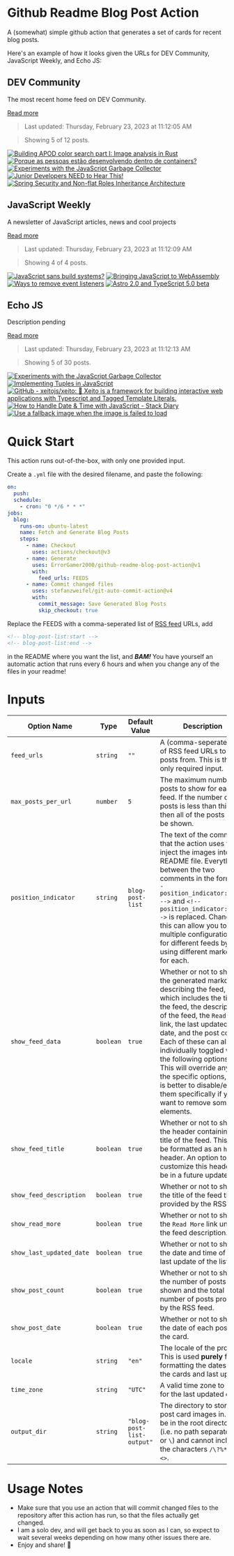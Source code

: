 # Github Readme Blog Post Action

A (somewhat) simple github action that generates a set of cards for recent blog posts.

Here's an example of how it looks given the URLs for DEV Community, JavaScript Weekly, and Echo JS:

<!-- post-list:start -->
## DEV Community

The most recent home feed on DEV Community.

[Read more](https://dev.to)
> Last updated: Thursday, February 23, 2023 at 11:12:05 AM

> Showing 5 of 12 posts.

[![Building APOD color search part I: Image analysis in Rust](https://raw.githubusercontent.com/ErrorGamer2000/github-readme-blog-post-action/main/generated_files/DEV_Community/Building_APOD_color_search_part_I__Image_analysis_in_Rust.svg)](https://dev.to/bryce/building-apod-color-search-part-i-image-analysis-in-rust-24a5)
[![Porque as pessoas estão desenvolvendo dentro de containers?](https://raw.githubusercontent.com/ErrorGamer2000/github-readme-blog-post-action/main/generated_files/DEV_Community/Porque_as_pessoas_estão_desenvolvendo_dentro_de_containers_.svg)](https://dev.to/github/porque-as-pessoas-estao-desenvolvendo-dentro-de-containers-lif)
[![Experiments with the JavaScript Garbage Collector](https://raw.githubusercontent.com/ErrorGamer2000/github-readme-blog-post-action/main/generated_files/DEV_Community/Experiments_with_the_JavaScript_Garbage_Collector.svg)](https://dev.to/codux/experiments-with-the-javascript-garbage-collector-2ae3)
[![Junior Developers NEED to Hear This!](https://raw.githubusercontent.com/ErrorGamer2000/github-readme-blog-post-action/main/generated_files/DEV_Community/Junior_Developers_NEED_to_Hear_This!.svg)](https://dev.to/mikehtmlallthethings/junior-developers-need-to-hear-this-5bm8)
[![Spring Security and Non-flat Roles Inheritance Architecture](https://raw.githubusercontent.com/ErrorGamer2000/github-readme-blog-post-action/main/generated_files/DEV_Community/Spring_Security_and_Non-flat_Roles_Inheritance_Architecture.svg)](https://dev.to/kirekov/spring-security-and-non-flat-roles-inheritance-architecture-2a7b)


## JavaScript Weekly

A newsletter of JavaScript articles, news and cool projects

[Read more](https://javascriptweekly.com/)
> Last updated: Thursday, February 23, 2023 at 11:12:09 AM

> Showing 4 of 4 posts.

[![JavaScript sans build systems?](https://raw.githubusercontent.com/ErrorGamer2000/github-readme-blog-post-action/main/generated_files/JavaScript_Weekly/JavaScript_sans_build_systems_.svg)](https://javascriptweekly.com/issues/626)
[![Bringing JavaScript to WebAssembly](https://raw.githubusercontent.com/ErrorGamer2000/github-readme-blog-post-action/main/generated_files/JavaScript_Weekly/Bringing_JavaScript_to_WebAssembly.svg)](https://javascriptweekly.com/issues/625)
[![Ways to remove event listeners](https://raw.githubusercontent.com/ErrorGamer2000/github-readme-blog-post-action/main/generated_files/JavaScript_Weekly/Ways_to_remove_event_listeners.svg)](https://javascriptweekly.com/issues/624)
[![Astro 2.0 and TypeScript 5.0 beta](https://raw.githubusercontent.com/ErrorGamer2000/github-readme-blog-post-action/main/generated_files/JavaScript_Weekly/Astro_2.0_and_TypeScript_5.0_beta.svg)](https://javascriptweekly.com/issues/623)


## Echo JS

Description pending

[Read more](
http://www.echojs.com
)
> Last updated: Thursday, February 23, 2023 at 11:12:13 AM

> Showing 5 of 30 posts.

[![Experiments with the JavaScript Garbage Collector](https://raw.githubusercontent.com/ErrorGamer2000/github-readme-blog-post-action/main/generated_files/_Echo_JS_/Experiments_with_the_JavaScript_Garbage_Collector.svg)](https://dev.to/codux/experiments-with-the-javascript-garbage-collector-2ae3)
[![Implementing Tuples in JavaScript](https://raw.githubusercontent.com/ErrorGamer2000/github-readme-blog-post-action/main/generated_files/_Echo_JS_/Implementing_Tuples_in_JavaScript.svg)](
https://masteringjs.io/tutorials/fundamentals/tuple
)
[![GitHub - xeitojs/xeito: 🤞 Xeito is a framework for building interactive web applications with Typescript and Tagged Template Literals.](https://raw.githubusercontent.com/ErrorGamer2000/github-readme-blog-post-action/main/generated_files/_Echo_JS_/GitHub_-_xeitojs_xeito__🤞_Xeito_is_a_framework_for_building_interactive_web_applications_with_Typescript_and_Tagged_Template_Literals..svg)](https://github.com/xeitojs/xeito)
[![How to Handle Date & Time with JavaScript - Stack Diary](https://raw.githubusercontent.com/ErrorGamer2000/github-readme-blog-post-action/main/generated_files/_Echo_JS_/How_to_Handle_Date___Time_with_JavaScript_-_Stack_Diary.svg)](https://stackdiary.com/how-to-handle-date-time-with-javascript/)
[![Use a fallback image when the image is failed to load](https://raw.githubusercontent.com/ErrorGamer2000/github-readme-blog-post-action/main/generated_files/_Echo_JS_/Use_a_fallback_image_when_the_image_is_failed_to_load.svg)](
https://frontendroom.com/use-fallback-image/
)


<!-- post-list:end -->

# Quick Start

This action runs out-of-the-box, with only one provided input.

Create a `.yml` file with the desired filename, and paste the following:

```yml
on:
  push:
  schedule:
    - cron: "0 */6 * * *"
jobs:
  blog:
    runs-on: ubuntu-latest
    name: Fetch and Generate Blog Posts
    steps:
      - name: Checkout
        uses: actions/checkout@v3
      - name: Generate
        uses: ErrorGamer2000/github-readme-blog-post-action@v1
        with:
          feed_urls: FEEDS
      - name: Commit changed files
        uses: stefanzweifel/git-auto-commit-action@v4
        with:
          commit_message: Save Generated Blog Posts
          skip_checkout: true
```

Replace the FEEDS with a comma-seperated list of [RSS feed](https://rss.com/blog/how-do-rss-feeds-work/) URLs, add

```md
<!-- blog-post-list:start -->
<!-- blog-post-list:end -->
```

in the README where you want the list, and **_BAM!_** You have yourself an automatic action that runs every 6 hours and when you change any of the files in your readme!

# Inputs

<table>
  <thead>
    <tr>
      <th>Option Name</th>
      <th>Type</th>
      <th>Default Value</th>
      <th>Description</th>
    </tr>
  </thead>
  <tbody>
    <tr>
      <td><code>feed_urls</code></td>
      <td><code>string</code></td>
      <td><code>""</code></td>
      <td>A (comma-seperated) list of RSS feed URLs to load posts from. This is the only required input.</td>
    </tr>
    <tr>
      <td><code>max_posts_per_url</code></td>
      <td><code>number</code></td>
      <td><code>5</code></td>
      <td>The maximum number of posts to show for each feed. If the number of posts is less than this, then all of the posts will be shown.</td>
    </tr>
    <tr>
      <td><code>position_indicator</code></td>
      <td><code>string</code></td>
      <td><code>blog-post-list</code></td>
      <td>The text of the comments that the action uses to inject the images into the README file. Everything between the two comments in the form <code>&lt;!-- position_indicator:start --&gt;</code> and <code>&lt;!-- position_indicator:end --&gt;</code> is replaced. Changing this can allow you to use multiple configurations for different feeds by using different markers for each.</td>
    </tr>
    <tr>
      <td><code>show_feed_data</code></td>
      <td><code>boolean</code></td>
      <td><code>true</code></td>
      <td>Whether or not to show the generated markdown describing the feed, which includes the title of the feed, the description of the feed, the <code>Read More</code> link, the last updated date, and the post count. Each of these can also be individually toggled with the following options. This will override any of the specific options, so it is better to disable/enable them specifically if you want to remove some elements.</td>
    </tr>
    <tr>
      <td><code>show_feed_title</code></td>
      <td><code>boolean</code></td>
      <td><code>true</code></td>
      <td>Whether or not to show the header containing the title of the feed. This will be formatted as an <code>h2</code> header. An option to customize this header will be in a future update.</td>
    </tr>
    <tr>
      <td><code>show_feed_description</code></td>
      <td><code>boolean</code></td>
      <td><code>true</code></td>
      <td>Whether or not to show the title of the feed that is provided by the RSS feed.</td>
    </tr>
    <tr>
      <td><code>show_read_more</code></td>
      <td><code>boolean</code></td>
      <td><code>true</code></td>
      <td>Whether or not to show the <code>Read More</code> link under the feed description.</td>
    </tr>
    <tr>
      <td><code>show_last_updated_date</code></td>
      <td><code>boolean</code></td>
      <td><code>true</code></td>
      <td>Whether or not to show the date and time of the last update of the list.</td>
    </tr>
    <tr>
      <td><code>show_post_count</code></td>
      <td><code>boolean</code></td>
      <td><code>true</code></td>
      <td>Whether or not to show the number of posts shown and the total number of posts provided by the RSS feed.</td>
    </tr>
    <tr>
      <td><code>show_post_date</code></td>
      <td><code>boolean</code></td>
      <td><code>true</code></td>
      <td>Whether or not to show the date of each post on the card.</td>
    </tr>
    <tr>
      <td><code>locale</code></td>
      <td><code>string</code></td>
      <td><code>"en"</code></td>
      <td>The locale of the project. This is used <strong>purely</strong> for formatting the dates of the cards and last update.</td>
    </tr>
    <tr>
      <td><code>time_zone</code></td>
      <td><code>string</code></td>
      <td><code>"UTC"</code></td>
      <td>A valid time zone to use for the last updated date.</td>
    </tr>
    <tr>
      <td><code>output_dir</code></td>
      <td><code>string</code></td>
      <td><code>"blog-post-list-output"</code></td>
      <td>The directory to store the post card images in. Must be in the root directory (i.e. no path separators <code>/</code> or <code>\</code>) and cannot include the characters <code>/\?%*:|"&lt;&gt;</code>.</td>
    </tr>
<!--
    <tr>
      <td><code></code></td>
      <td><cde></cde></td>
      <td><code></code></td>
      <td></td>
    </tr>
-->
  </tbody>
</table>

# Usage Notes

- Make sure that you use an action that will commit changed files to the repository after this action has run, so that the files actually get changed.
- I am a solo dev, and will get back to you as soon as I can, so expect to wait several weeks depending on how many other issues there are.
- Enjoy and share! 🤗
